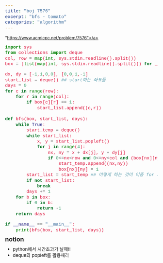 ```yaml
---
title: "boj 7576"
excerpt: "bfs - tomato"
categories: "algorithm"
---
```

<style>
code {
  font-family: Consolas,"courier new";
  color: crimson;
  background-color: #f1f1f1;
  padding: 2px;
  font-size: 105%;
}
</style>

<a herf = "https://www.acmicpc.net/problem/7576">"https://www.acmicpc.net/problem/7576"</a>

```python
import sys
from collections import deque 
col, row = map(int, sys.stdin.readline().split())
box = [list(map(int, sys.stdin.readline().split())) for _ in range(row)]

dx, dy = [-1,1,0,0], [0,0,1,-1]
start_list = deque() ## start하는 좌표들
days = 0
for c in range(row):
    for r in range(col):
        if box[c][r] == 1:
            start_list.append((c,r))
            
def bfs(box, start_list, days):
    while True:
        start_temp = deque()
        while start_list:
            x, y = start_list.popleft()
            for j in range(4):
                nx, ny = x + dx[j], y + dy[j]
                if 0<=nx<row and 0<=ny<col and (box[nx][ny] == 0):
                    start_temp.append((nx,ny))
                    box[nx][ny] = 1  
        start_list = start_temp ## 이렇게 하는 것이 이중 for 사용하지 않고 더 빠르게 해결할 수 있다. --> 이 부분이 days 를 1 추가할 수 있도록 해주는 세팅
        if not start_list:
            break
        days += 1      
    for b in box:
        if 0 in b:
            return -1
    return days

if __name__ == "__main__":
    print(bfs(box, start_list, days))          
```

<div style = "font-size: 20px; line-height: 15px;">
<strong>notion</strong><br>
</div>

<div style = "font-size: 15px; line-height: 20px;">
<ul>
<li>python에서 시간초과가 날때!!</li>
<li>deque와 popleft를 활용해라</li>
</ul>

    

